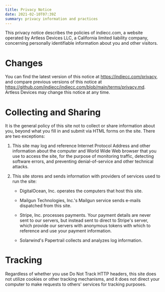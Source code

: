```yaml
---
title: Privacy Notice
date: 2021-02-10T07:39Z
summary: privacy information and practices
---
```


This privacy notice describes the policies of indiecc.com, a website operated by Artless Devices LLC, a California limited liability company, concerning personally identifiable information about you and other visitors.

# Changes

You can find the latest version of this notice at <https://indiecc.com/privacy>, and compare previous versions of this notice at <https://github.com/indiecc/indiecc.com/blob/main/terms/privacy.md>.  Artless Devices may change this notice at any time.

# Collecting and Sharing

It is the general policy of this site not to collect or share information about you, beyond what you fill in and submit via HTML forms on the site.  There are two exceptions:

1.  This site may log and reference Internet Protocol Address and other information about the computer and World Wide Web browser that you use to access the site, for the purpose of monitoring traffic, detecting software errors, and preventing denial-of-service and other technical attacks.

2.  This site stores and sends information with providers of services used to run the site:

    - DigitalOcean, Inc. operates the computers that host this site.

    - Mailgun Technologies, Inc.'s Mailgun service sends e-mails dispatched from this site.

    - Stripe, Inc. processes payments.  Your payment details are never sent to our servers, but instead sent to direct to Stripe's server, which provide our servers with anonymous tokens with which to reference and use your payment information.

    - Solarwind's Papertrail collects and analyzes log information.

# Tracking

Regardless of whether you use Do Not Track HTTP headers, this site does not utilize cookies or other tracking mechanisms, and it does not direct your computer to make requests to others' services for tracking purposes.
